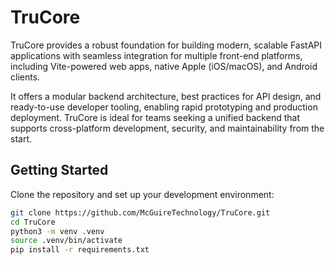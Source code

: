 # TruCore

TruCore provides a robust foundation for building modern, scalable FastAPI applications with seamless integration for multiple front-end platforms, including Vite-powered web apps, native Apple (iOS/macOS), and Android clients. 

It offers a modular backend architecture, best practices for API design, and ready-to-use developer tooling, enabling rapid prototyping and production deployment. TruCore is ideal for teams seeking a unified backend that supports cross-platform development, security, and maintainability from the start.

## Getting Started

Clone the repository and set up your development environment:

```bash
git clone https://github.com/McGuireTechnology/TruCore.git
cd TruCore
python3 -m venv .venv
source .venv/bin/activate
pip install -r requirements.txt
```